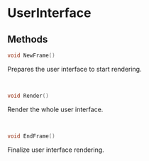 # UserInterface

## Methods

```cpp
void NewFrame()
```

Prepares the user interface to start rendering.

<br>

```cpp
void Render()
```

Render the whole user interface.

<br>

```cpp
void EndFrame()
```

Finalize user interface rendering.

<br>

